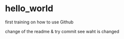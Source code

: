 # hello_world
first training on how to use Github

change of the readme & try commit
see waht is changed
